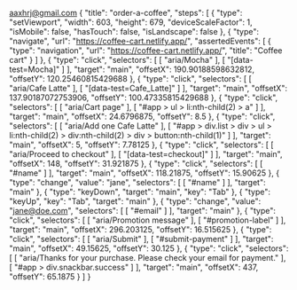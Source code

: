 aaxhrj@gmail.com 
{
  "title": "order-a-coffee",
  "steps": [
    {
      "type": "setViewport",
      "width": 603,
      "height": 679,
      "deviceScaleFactor": 1,
      "isMobile": false,
      "hasTouch": false,
      "isLandscape": false
    },
    {
      "type": "navigate",
      "url": "https://coffee-cart.netlify.app/",
      "assertedEvents": [
        {
          "type": "navigation",
          "url": "https://coffee-cart.netlify.app/",
          "title": "Coffee cart"
        }
      ]
    },
    {
      "type": "click",
      "selectors": [
        [
          "aria/Mocha"
        ],
        [
          "[data-test=Mocha]"
        ]
      ],
      "target": "main",
      "offsetX": 190.90188598632812,
      "offsetY": 120.25460815429688
    },
    {
      "type": "click",
      "selectors": [
        [
          "aria/Cafe Latte"
        ],
        [
          "[data-test=Cafe_Latte]"
        ]
      ],
      "target": "main",
      "offsetX": 137.90187072753906,
      "offsetY": 100.47335815429688
    },
    {
      "type": "click",
      "selectors": [
        [
          "aria/Cart page"
        ],
        [
          "#app > ul > li:nth-child(2) > a"
        ]
      ],
      "target": "main",
      "offsetX": 24.6796875,
      "offsetY": 8.5
    },
    {
      "type": "click",
      "selectors": [
        [
          "aria/Add one Cafe Latte"
        ],
        [
          "#app > div.list > div > ul > li:nth-child(2) > div:nth-child(2) > div > button:nth-child(1)"
        ]
      ],
      "target": "main",
      "offsetX": 5,
      "offsetY": 7.78125
    },
    {
      "type": "click",
      "selectors": [
        [
          "aria/Proceed to checkout"
        ],
        [
          "[data-test=checkout]"
        ]
      ],
      "target": "main",
      "offsetX": 148,
      "offsetY": 31.921875
    },
    {
      "type": "click",
      "selectors": [
        [
          "#name"
        ]
      ],
      "target": "main",
      "offsetX": 118.21875,
      "offsetY": 15.90625
    },
    {
      "type": "change",
      "value": "jane",
      "selectors": [
        [
          "#name"
        ]
      ],
      "target": "main"
    },
    {
      "type": "keyDown",
      "target": "main",
      "key": "Tab"
    },
    {
      "type": "keyUp",
      "key": "Tab",
      "target": "main"
    },
    {
      "type": "change",
      "value": "jane@doe.com",
      "selectors": [
        [
          "#email"
        ]
      ],
      "target": "main"
    },
    {
      "type": "click",
      "selectors": [
        [
          "aria/Promotion message"
        ],
        [
          "#promotion-label"
        ]
      ],
      "target": "main",
      "offsetX": 296.203125,
      "offsetY": 16.515625
    },
    {
      "type": "click",
      "selectors": [
        [
          "aria/Submit"
        ],
        [
          "#submit-payment"
        ]
      ],
      "target": "main",
      "offsetX": 49.15625,
      "offsetY": 30.125
    },
    {
      "type": "click",
      "selectors": [
        [
          "aria/Thanks for your purchase. Please check your email for payment."
        ],
        [
          "#app > div.snackbar.success"
        ]
      ],
      "target": "main",
      "offsetX": 437,
      "offsetY": 65.1875
    }
  ]
}
